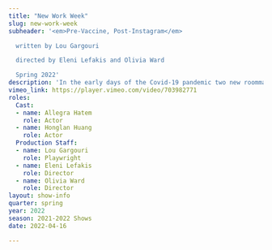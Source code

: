 ```yaml
---
title: "New Work Week"
slug: new-work-week
subheader: '<em>Pre-Vaccine, Post-Instagram</em>

  written by Lou Gargouri

  directed by Eleni Lefakis and Olivia Ward

  Spring 2022'
description: 'In the early days of the Covid-19 pandemic two new roommates get to know each other during lockdown. They share dinner, their feelings on social media as well as their homesickness. Will they end up friends or will the lockdown drive them apart?'
vimeo_link: https://player.vimeo.com/video/703982771
roles:
  Cast:
  - name: Allegra Hatem
    role: Actor
  - name: Honglan Huang
    role: Actor
  Production Staff:
  - name: Lou Gargouri
    role: Playwright
  - name: Eleni Lefakis
    role: Director
  - name: Olivia Ward
    role: Director
layout: show-info
quarter: spring
year: 2022
season: 2021-2022 Shows
date: 2022-04-16

---
```

